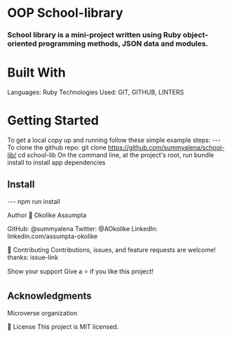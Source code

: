 # OOP School-library
### School library is a mini-project written using Ruby object-oriented programming methods, JSON data and modules.

# Built With
Languages: Ruby
Technologies Used: GIT, GITHUB, LINTERS

# Getting Started
To get a local copy up and running follow these simple example steps:
--- To clone the github repo: git clone https://github.com/summyalena/school-lib/
cd school-lib
On the command line, at the project's root, run bundle install to install app dependencies

## Install
--- npm run install

Author
👤 Okolike Assumpta

GitHub: @summyalena
Twitter: @AOkolike
LinkedIn: linkedin.com/assumpta-okolike

🤝 Contributing
Contributions, issues, and feature requests are welcome! thanks: issue-link

Show your support
Give a ⭐️ if you like this project!

## Acknowledgments
Microverse organization

📝 License
This project is MIT licensed.